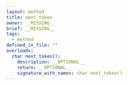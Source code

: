 ```yaml
---
layout: method
title: next_token
owner: __MISSING__
brief: __MISSING__
tags:
  - method
defined_in_file: ""
overloads:
  char next_token():
    description: __OPTIONAL__
    return: __OPTIONAL__
    signature_with_names: char next_token()
---
```

